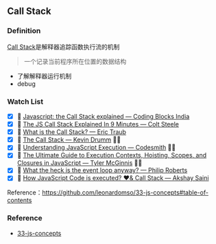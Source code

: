 ## Call Stack

### Definition

[Call Stack](https://developer.mozilla.org/en-US/docs/Glossary/Call_stack)是解释器追踪函数执行流的机制

> 一个记录当前程序所在位置的数据结构

- 了解解释器运行机制
- debug

### Watch List

- [x] 🎥 [Javascript: the Call Stack explained — Coding Blocks India](https://www.youtube.com/watch?v=w6QGEiQceOM)
- [x] 🎥 [The JS Call Stack Explained In 9 Minutes — Colt Steele](https://www.youtube.com/watch?v=W8AeMrVtFLY)
- [x] 🎥 [What is the Call Stack? — Eric Traub](https://www.youtube.com/watch?v=w7QWQlkLY_s)
- [x] 🎥 [The Call Stack — Kevin Drumm](https://www.youtube.com/watch?v=Q2sFmqvpBe0) 👏🏻
- [x] 🎥 [Understanding JavaScript Execution — Codesmith](https://www.youtube.com/watch?v=exrc_rLj5iw&list=PLWrQZnG8l0E4kd1T_nyuVoxQUaYEWFgcD&index=4) 👏🏻
- [x] 🎥 [The Ultimate Guide to Execution Contexts, Hoisting, Scopes, and Closures in JavaScript — Tyler McGinnis](https://www.youtube.com/watch?v=Nt-qa_LlUH0) 👏🏻
- [x] 🎥 [What the heck is the event loop anyway? — Philip Roberts](https://www.youtube.com/watch?v=8aGhZQkoFbQ)
- [x] 🎥 [How JavaScript Code is executed? ❤️& Call Stack — Akshay Saini](https://www.youtube.com/watch?v=iLWTnMzWtj4&list=PLlasXeu85E9cQ32gLCvAvr9vNaUccPVNP)

Reference：https://github.com/leonardomso/33-js-concepts#table-of-contents

### Reference

- [33-js-concepts](https://github.com/leonardomso/33-js-concepts#table-of-contents)


